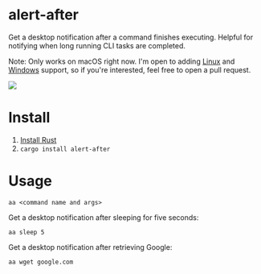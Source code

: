 # alert-after

Get a desktop notification after a command finishes executing. Helpful for notifying when long running CLI tasks are completed.

Note: Only works on macOS right now. I'm open to adding [Linux](https://github.com/frewsxcv/alert-after/issues/1) and [Windows](https://github.com/frewsxcv/alert-after/issues/2) support, so if you're interested, feel free to open a pull request.

![](http://i.imgur.com/XCTUJfT.gif)

# Install

1. [Install Rust](https://rustup.rs/)
2. `cargo install alert-after`

# Usage

```
aa <command name and args>
```

Get a desktop notification after sleeping for five seconds:

```
aa sleep 5
```

Get a desktop notification after retrieving Google:

```
aa wget google.com
```
